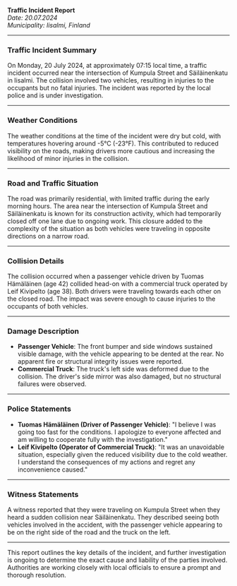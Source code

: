 

**Traffic Incident Report**  
*Date: 20.07.2024*  
*Municipality: Iisalmi, Finland*

---

### Traffic Incident Summary  

On Monday, 20 July 2024, at approximately 07:15 local time, a traffic incident occurred near the intersection of Kumpula Street and Säiläinenkatu in Iisalmi. The collision involved two vehicles, resulting in injuries to the occupants but no fatal injuries. The incident was reported by the local police and is under investigation.

---

### Weather Conditions  

The weather conditions at the time of the incident were dry but cold, with temperatures hovering around -5°C (-23°F). This contributed to reduced visibility on the roads, making drivers more cautious and increasing the likelihood of minor injuries in the collision.

---

### Road and Traffic Situation  

The road was primarily residential, with limited traffic during the early morning hours. The area near the intersection of Kumpula Street and Säiläinenkatu is known for its construction activity, which had temporarily closed off one lane due to ongoing work. This closure added to the complexity of the situation as both vehicles were traveling in opposite directions on a narrow road.

---

### Collision Details  

The collision occurred when a passenger vehicle driven by Tuomas Hämäläinen (age 42) collided head-on with a commercial truck operated by Leif Kivipelto (age 38). Both drivers were traveling towards each other on the closed road. The impact was severe enough to cause injuries to the occupants of both vehicles.

---

### Damage Description  

- **Passenger Vehicle**: The front bumper and side windows sustained visible damage, with the vehicle appearing to be dented at the rear. No apparent fire or structural integrity issues were reported.
- **Commercial Truck**: The truck's left side was deformed due to the collision. The driver's side mirror was also damaged, but no structural failures were observed.

---

### Police Statements  

- **Tuomas Hämäläinen (Driver of Passenger Vehicle)**: "I believe I was going too fast for the conditions. I apologize to everyone affected and am willing to cooperate fully with the investigation."
- **Leif Kivipelto (Operator of Commercial Truck)**: "It was an unavoidable situation, especially given the reduced visibility due to the cold weather. I understand the consequences of my actions and regret any inconvenience caused."

---

### Witness Statements  

A witness reported that they were traveling on Kumpula Street when they heard a sudden collision near Säiläinenkatu. They described seeing both vehicles involved in the accident, with the passenger vehicle appearing to be on the right side of the road and the truck on the left.

---

This report outlines the key details of the incident, and further investigation is ongoing to determine the exact cause and liability of the parties involved. Authorities are working closely with local officials to ensure a prompt and thorough resolution.